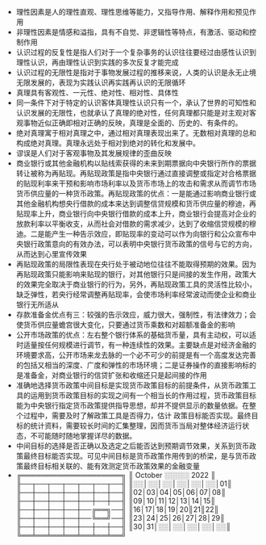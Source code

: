 - 理性因素是人的理性直观、理性思维等能力，又指导作用、解释作用和预见作用
- 非理性因素是情感和溢指，具有不自觉、非逻辑性等特点，有激活、驱动和控制作用
- 认识过程的反复性是指人们对于一个复杂事务的认识往往要经过由感性认识到理性认识，再由理性认识到实践的多次反复才能完成
- 认识过程的无限性是指对于事物发展过程的推移来说，人类的认识是永无止境无限发展的，表现为实践认识再实践再认识的无限循环
- 真理具有客观性、一元性、绝对性、相对性、具体性
- 同一条件下对于特定的认识客体真理性认识只有一个，承认了世界的可知性和认识发展的无限性，也就承认了真理的绝对性，任何真理都只能是对主观对客观事物近似正确即相对正确的反映，真理是全面的、历史的、有条件的。
- 绝对真理寓于相对真理之中，通过相对真理表现出来了。无数相对真理的总和构成绝对真理。真理永远处于相对到绝对的转化和发展中。
- 谬误是人们对于客观事物及其发展规律的歪曲反映
- 商业银行或其他金融机构以贴线索获得的未来到期票据向中央银行所作的票据转让被称为再贴现。再贴现政策是指中央银行通过直接调整或指定对合格票据的贴现利率来干预和影响市场利率以及货币市场上的攻击和需求从而调节市场货币供应量的一种货币政策。再贴现政策的优点：一是能通过影响商业银行或其他金融机构想央行借款的成本来达到调整信贷规模和货币供应量的穆迪，再贴现率上升，商业银行向中央银行借款的成本上升，商业银行会提高对企业的放款利率以平衡收支，从而社会对借款的需求减少，达到了收缩信贷规模的穆迪。二是能产生一种告示效应，即贴现率的变动可以作为向银行和公众宣布中央银行政策意向的有效办法，可以表明中央银行货币政策的信号与它的方向，从而达到心里宣传效果
- 再贴现政策的局限性表现在央行处于被动地位往往不能取得预期的效果。因为再贴现政策只能影响来贴现的银行，对其他银行只是间接的发生作用，政策大的效果完全取决于商业银行的行为，另外，再贴现政策工具的灵活性比较小，缺乏弹性，若央行经常调整再贴现率，会使市场利率经常波动而使企业和商业银行无所适从
- 存款准备金优点有三：较强的告示效应，威力很大，强制性，有法律效力；会使货币供应量蟾宫很大变化，只要通过货币乘数和对超额准备金的影响
- 公开市场政策的优点：左右整个银行体系的基础货币量，具有主动权，可以适时适量按任何规模进行调节，有一种连续性的效果。主要缺点是对经济金融的环境要求高，公开市场来龙去脉的一个必不可少的前提是有一个高度发达完善的包括又相当的深度、广度和弹性的市场环境；二是证券操作的直接影响标的是准备金，对商业银行的信贷扩张和收缩还只是起间接的作用
- 准确地选择货币政策中间目标是实现货币政策目标的前提条件，从货币政策工具的运用到货币政策目标的实现之间有一个相当长的作用过程，货币政策目标能为中央银行指定货币政策提供指导思想，却并不提供显示的数量依据。在整个过程中，需要及时了解政策工具是否得力，估计 政策目标能否实现。最终目标的统计资料，需要较长时间的汇集整理，因而货币当局对整体经济运行状态，不可能随时随地掌握详尽的数据。
- 中间目标的选择是否正确以及选定之后能否达到预期调节效果，关系到货币政策最终目标能否实现。可见中间目标是货币政策作用传到的桥梁，是与货币政策最终目标相关联的、能有效测定货币政策效果的金融变量
- ╔════════════════════╗
  ║ October ░░░░░ 2022 ║
  ╟──┬──┬──┬──┬──┬──┬──╢
  ║░░│░░│░░│░░│░░│░░│01║
  ╟──┼──┼──┼──┼──┼──┼──╢
  ║02│03│04│05│06│07│08║
  ╟──┼──┼──┼──┼──┼──┼──╢
  ║09│10│11│12│13│14│15║
  ╟──┼──┼──┼──┼──╔══╗──╢
  ║16│17│18│19│20║21║22║
  ╟──┼──┼──┼──┼──╚══╝──╢
  ║23│24│25│26│27│28│29║
  ╟──┼──┼──┼──┼──┼──┼──╢
  ║30│31│░░│░░│░░│░░│░░║
  ╚══╧══╧══╧══╧══╧══╧══╝